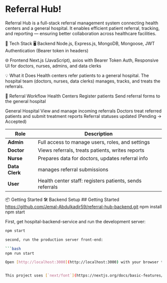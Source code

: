 # Referral Hub!

Referral Hub is a full-stack referral management system connecting health centers and a general hospital. It enables efficient patient referral, tracking, and reporting — ensuring better collaboration across healthcare facilities.

🚀 Tech Stack
🖥 Backend
Node.js, Express.js, MongoDB, Mongoose, JWT Authentication (Bearer token in headers)

🌐 Frontend
Next.js (JavaScript), axios with Bearer Token Auth, Responsive UI for doctors, nurses, admins, and data clerks

💡 What it Does
Health centers refer patients to a general hospital. The hospital team (doctors, nurses, data clerks) manages, tracks, and treats the referrals.

🔄 Referral Workflow
Health Centers
  Register patients
  Send referral forms to the general hospital

General Hospital
  View and manage incoming referrals
  Doctors treat referred patients and submit treatment reports
  Referral statuses updated (Pending → Accepted)

  | Role           | Description                                            |
| -------------- | -------------------------------------------------------- |
| **Admin**      | Full access to manage users, roles, and settings         |
| **Doctor**     | Views referrals, treats patients, writes reports         |
| **Nurse**      | Prepares data for doctors, updates referral info         |
| **Data Clerk** | manages referral submissions                             |
| **User**       | Health center staff: registers patients, sends referrals |

📦 Getting Started
  🛠 Backend Setup
    ## Getting Started
      https://github.com/Jemal-Abdulkadir59/referral-hub-backend.git
      npm install
      npm start

First, get hospital-backend-service and run the development server:

````bash
npm start

second, run the production server front-end:

```bash
npm run start

Open [http://localhost:3000](http://localhost:3000) with your browser to see the result.


This project uses [`next/font`](https://nextjs.org/docs/basic-features/font-optimization) to automatically optimize and load Inter, a custom Google Font.

````
